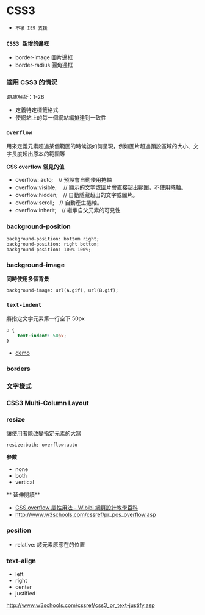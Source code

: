 # CSS3

* `不被 IE9 支援`

### `CSS3 新增的邊框`

* border-image  圖片邊框
* border-radius 圓角邊框

### 適用 CSS3 的情況

*題庫解析*：1-26

* 定義特定標籤格式
* 使網站上的每一個網站編排達到一致性

### `overflow`

用來定義元素超過某個範圍的時候該如何呈現，例如圖片超過預設區域的大小、文字長度超出原本的範圍等

**CSS overflow 常見的值**

* overflow: auto;　// 預設會自動使用捲軸
* overflow:visible;　 // 顯示的文字或圖片會直接超出範圍，不使用捲軸。
* overflow:hidden;　// 自動隱藏超出的文字或圖片。
* overflow:scroll;　// 自動產生捲軸。
* overflow:inherit;　// 繼承自父元素的可見性


### background-position

```
background-position: bottom right;
background-position: right bottom;
background-position: 100% 100%;
```

### background-image

**同時使用多個背景**

```
background-image: url(A.gif), url(B.gif);
```

### `text-indent`

將指定文字元素第一行空下 50px

```css
p {
    text-indent: 50px;
}
```

* [demo](http://www.w3schools.com/cssref/tryit.asp?filename=trycss_text-indent)

### borders

### 文字樣式

### CSS3 Multi-Column Layout

### resize

讓使用者能改變指定元素的大寫

`resize:both; overflow:auto`

**參數**

* none
* both
* vertical

** 延伸閱讀**
* [CSS overflow 屬性用法 - Wibibi 網頁設計教學百科](http://www.wibibi.com/info.php?tid=157)
* http://www.w3schools.com/cssref/pr_pos_overflow.asp

### position

* relative: 該元素原應在的位置

### text-align

* left
* right
* center
* justified

http://www.w3schools.com/cssref/css3_pr_text-justify.asp
